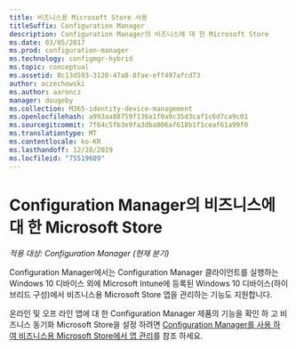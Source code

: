 ```yaml
---
title: 비즈니스용 Microsoft Store 사용
titleSuffix: Configuration Manager
description: Configuration Manager의 비즈니스에 대 한 Microsoft Store
ms.date: 03/05/2017
ms.prod: configuration-manager
ms.technology: configmgr-hybrid
ms.topic: conceptual
ms.assetid: 8c13d593-3120-47a8-8fae-eff497afcd73
author: aczechowski
ms.author: aaroncz
manager: dougeby
ms.collection: M365-identity-device-management
ms.openlocfilehash: a993aa88759f136a1f0a9c35d3caf1c6d7ca9c01
ms.sourcegitcommit: 7f64c5fb3e9fa3dba006af618b1f1ceaf61a99f0
ms.translationtype: MT
ms.contentlocale: ko-KR
ms.lasthandoff: 12/28/2019
ms.locfileid: "75519609"
---
```

# <a name="microsoft-store-for-business-in-configuration-manager"></a>Configuration Manager의 비즈니스에 대 한 Microsoft Store

*적용 대상: Configuration Manager (현재 분기)*

Configuration Manager에서는 Configuration Manager 클라이언트를 실행하는 Windows 10 디바이스 외에 Microsoft Intune에 등록된 Windows 10 디바이스(하이브리드 구성)에서 비즈니스용 Microsoft Store 앱을 관리하는 기능도 지원합니다.

온라인 및 오프 라인 앱에 대 한 Configuration Manager 제품의 기능을 확인 하 고 비즈니스 동기화 Microsoft Store을 설정 하려면 [Configuration Manager를 사용 하 여 비즈니스용 Microsoft Store에서 앱 관리](../../apps/deploy-use/manage-apps-from-the-windows-store-for-business.md)를 참조 하세요.
